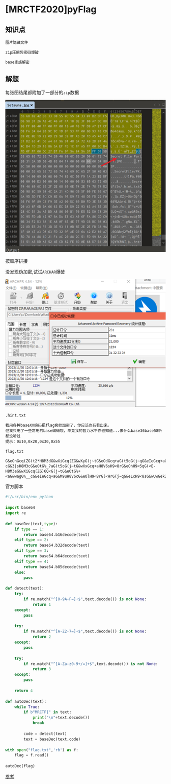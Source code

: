 # [MRCTF2020]pyFlag

## 知识点

`图片隐藏文件`

`zip压缩包密码爆破`

`base家族解密`

## 解题

每张图结尾都附加了一部分的`zip`数据

![image-20231130115856095](./img/76-1.png)

按顺序拼接

没发现伪加密,试试`ARCHAR`爆破

![image-20231130120125765](./img/76-2.png)

`.hint.txt`

```
我用各种baseXX编码把flag套娃加密了，你应该也有看出来。
但我只用了一些常用的base编码哦，毕竟我的智力水平你也知道...像什么base36base58听都没听过
提示：0x10,0x20,0x30,0x55
```

`flag.txt`

```
G&eOhGcq(ZG(t2*H8M3dG&wXiGcq(ZG&wXyG(j~tG&eOdGcq+aG(t5oG(j~qG&eIeGcq+aG)6Q<G(j~rG&eOdH9<5qG&eLvG(j~sG&nRdH9<8rG%++qG%__eG&eIeGc+|cG(t5oG(j~sG&eOlH9<8rH8C_qH9<8oG&eOhGc+_bG&eLvH9<8sG&eLgGcz?cG&3|sH8M3cG&eOtG%_?aG(t5oG(j~tG&wXxGcq+aH8V6sH9<8rG&eOhH9<5qG(<E-H8M3eG&wXiGcq(ZG)6Q<G(j~tG&eOtG%+<aG&wagG%__cG&eIeGcq+aG&M9uH8V6cG&eOlH9<8rG(<HrG(j~qG&eLcH9<8sG&wUwGek2)
```

官方脚本

```python
#!/usr/bin/env python

import base64
import re

def baseDec(text,type):
    if type == 1:
        return base64.b16decode(text)
    elif type == 2:
        return base64.b32decode(text)
    elif type == 3:
        return base64.b64decode(text)
    elif type == 4:
        return base64.b85decode(text)
    else:
        pass

def detect(text):
    try:
        if re.match("^[0-9A-F=]+$",text.decode()) is not None:
            return 1
    except:
        pass
    
    try:
        if re.match("^[A-Z2-7=]+$",text.decode()) is not None:
            return 2
    except:
        pass

    try:
        if re.match("^[A-Za-z0-9+/=]+$",text.decode()) is not None:
            return 3
    except:
        pass
    
    return 4

def autoDec(text):
    while True:
        if b"MRCTF{" in text:
            print("\n"+text.decode())
            break

        code = detect(text)
        text = baseDec(text,code)

with open("flag.txt",'rb') as f:
    flag = f.read()

autoDec(flag)
```

[参考](https://blog.csdn.net/mochu7777777/article/details/109829704)